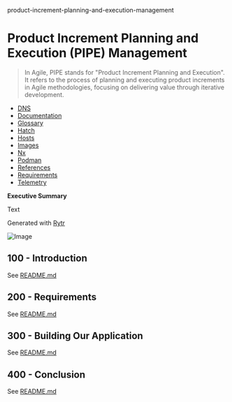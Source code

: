 product-increment-planning-and-execution-management
# Product Increment Planning and Execution (PIPE) Management

> In Agile, PIPE stands for "Product Increment Planning and Execution". It refers to the process of planning and executing product increments in Agile methodologies, focusing on delivering value through iterative development.

- [DNS](./DNS.md)
- [Documentation](./DOCUMENTATION.md)
- [Glossary](./GLOSSARY.md)
- [Hatch](./HATCH.md)
- [Hosts](./HOSTS.md)
- [Images](./IMAGES.md)
- [Nx](./NX.md)
- [Podman](./PODMAN.md)
- [References](./REFERENCES.md)
- [Requirements](./REQUIREMENTS.md)
- [Telemetry](./TELEMETRY.md)

**Executive Summary**

Text

Generated with [Rytr](https://app.rytr.me)

![Image](https://github.com/user-attachments/assets/ef0ab819-4deb-499a-a2f1-ade490903648)

## 100 - Introduction

See [README.md](./100/README.md)

## 200 - Requirements

See [README.md](./200/README.md)

## 300 - Building Our Application

See [README.md](./300/README.md)

## 400 - Conclusion

See [README.md](./400/README.md)
